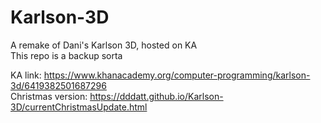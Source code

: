 # Karlson-3D
A remake of Dani's Karlson 3D, hosted on KA<br>
This repo is a backup sorta

KA link: https://www.khanacademy.org/computer-programming/karlson-3d/6419382501687296<br>
Christmas version: https://dddatt.github.io/Karlson-3D/currentChristmasUpdate.html
